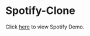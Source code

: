 # Spotify-Clone
Click [here](https://github.com/SurajSG23/Spotify-Clone/issues/1#issue-2468276023) to view Spotify Demo.
